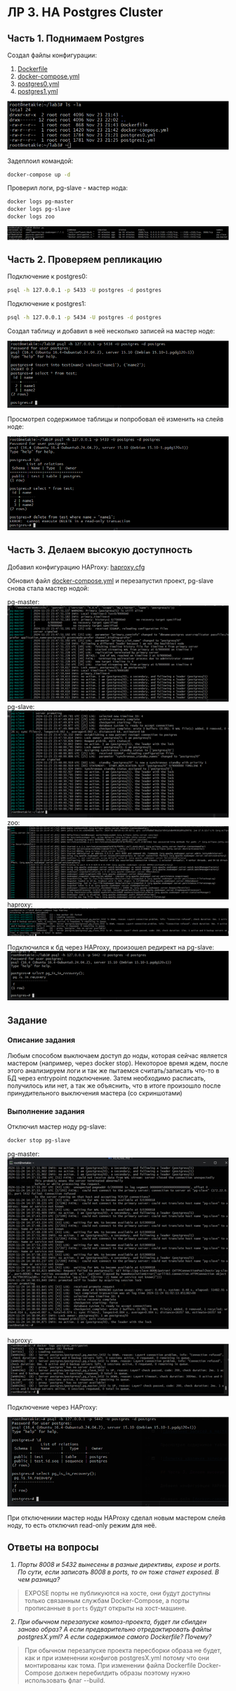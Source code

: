 # ЛР 3. HA Postgres Cluster

## Часть 1. Поднимаем Postgres

Создал файлы конфигурации:

1. [Dockerfile](./Dockerfile)
2. [docker-compose.yml](./docker-compose.yml)
3. [postgres0.yml](./postgres0.yml)
4. [postgres1.yml](./postgres1.yml)

![Начальные конфигурации](Images/init-conf.png)

Задеплоил командой:

```bash
docker-compose up -d
```

Проверил логи, pg-slave - мастер нода:
```bash
docker logs pg-master
docker logs pg-slave
docker logs zoo
```

![Адреса нод](Images/depl-ips.png)

## Часть 2. Проверяем репликацию

Подключение к postgres0:
```bash
psql -h 127.0.0.1 -p 5433 -U postgres -d postgres
```

Подключение к postgres1:
```bash
psql -h 127.0.0.1 -p 5434 -U postgres -d postgres
```

Создал таблицу и добавил в неё несколько записей на мастер ноде:

![Добавление записей в мастер ноду](Images/ins-mast.png)

Просмотрел содержимое таблицы и попробовал её изменить на слейв ноде:

![Попытка удаления записи из слейв ноды](Images/ins-slav.png)

## Часть 3. Делаем высокую доступность

Добавил конфигурацию HAProxy: [haproxy.cfg](./haproxy.cfg)

Обновил файл [docker-compose.yml](./docker-compose.yml) и перезапустил проект, pg-slave снова стала мастер нодой:

pg-master:
![Логи мастер ноды](Images/logs-mast.png)
pg-slave:
![Логи слейв ноды](Images/logs-slav.png)
zoo:
![Логи zoo](Images/logs-zoo.png)
haproxy:
![Логи haproxy](Images/logs-haproxy.png)

Подключился к бд через HAProxy, произошел редирект на pg-slave:
![Логи haproxy](Images/con-hapr.png)

## Задание

### Описание задания

Любым способом выключаем доступ до ноды, которая сейчас является мастером (например, через docker stop). Некоторое время ждем, после этого анализируем логи и так же пытаемся считать/записать что-то в БД через entrypoint подключение. Затем необходимо расписать, получилось или нет, а так же объяснить, что в итоге произошло после принудительного выключения мастера (со скриншотами)

### Выполнение задания

Отключил мастер ноду pg-slave:

```bash
docker stop pg-slave
```

pg-master:
![Логи нового мастера](Images/recon-slav.png)

haproxy:
![Логи haproxy](Images/recon-hapr.png)

Подключение через HAProxy:

![Подключение к новому мастеру](Images/recon-mast.png)

При отключениии мастер ноды HAProxy сделал новым мастером слейв ноду, то есть отключил read-only режим для неё.

## Ответы на вопросы

1. *Порты 8008 и 5432 вынесены в разные директивы, expose и ports. По сути, если записать 8008 в ports, то он тоже станет exposed. В чем разница?*

> EXPOSE порты не публикуются на хосте, они будут доступны только связанным службам Docker-Compose, а порты прописанные в `ports` будут открыты на хост-машине.

2. *При обычном перезапуске композ-проекта, будет ли сбилден заново образ? А если предварительно отредактировать файлы postgresX.yml? А если содержимое самого Dockerfile? Почему?*

> При обычном перезапуске проекта пересборки образа не будет, как и при изменении конфигов postgresX.yml потому что они монтированы как тома. При изменении файла Dockerfile Docker-Compose должен перебилдить образы поэтому нужно использовать флаг --build.
